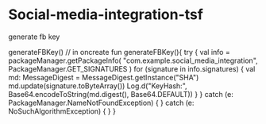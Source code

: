 # Social-media-integration-tsf

generate fb key

generateFBKey()  // in oncreate
        fun generateFBKey(){
        try {
            val info = packageManager.getPackageInfo(
                "com.example.social_media_integration",
                PackageManager.GET_SIGNATURES
            )
            for (signature in info.signatures) {
                val md: MessageDigest = MessageDigest.getInstance("SHA")
                md.update(signature.toByteArray())
                Log.d("KeyHash:", Base64.encodeToString(md.digest(), Base64.DEFAULT))
            }
        } catch (e: PackageManager.NameNotFoundException) {
        } catch (e: NoSuchAlgorithmException) {
        }
    }
